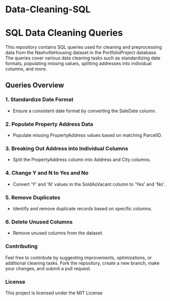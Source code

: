 # Data-Cleaning-SQL
# SQL Data Cleaning Queries

This repository contains SQL queries used for cleaning and preprocessing data from the NashvilleHousing dataset in the PortfolioProject database. The queries cover various data cleaning tasks such as standardizing date formats, populating missing values, splitting addresses into individual columns, and more.

## Queries Overview

### 1. Standardize Date Format

- Ensure a consistent date format by converting the SaleDate column.

### 2. Populate Property Address Data
- Populate missing PropertyAddress values based on matching ParcelID.

### 3. Breaking Out Address into Individual Columns
- Split the PropertyAddress column into Address and City columns.

### 4. Change Y and N to Yes and No
- Convert 'Y' and 'N' values in the SoldAsVacant column to 'Yes' and 'No'.

### 5. Remove Duplicates
- Identify and remove duplicate records based on specific columns.

### 6. Delete Unused Columns
- Remove unused columns from the dataset.

### Contributing
Feel free to contribute by suggesting improvements, optimizations, or additional cleaning tasks. Fork the repository, create a new branch, make your changes, and submit a pull request.

### License
This project is licensed under the MIT License 


